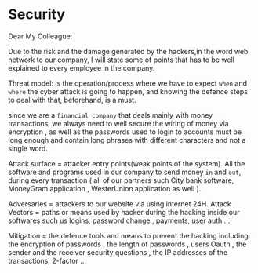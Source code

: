 #  Security

Dear My Colleague:

Due to the risk and the damage  generated by the hackers,in the word web network to our company, I will state some of points that has to be well explained to every employee in the company. 

Threat model:  is the operation/process  where we have to expect `when` and `where`  the cyber attack is going to happen, and  knowing the defence steps to deal with that, beforehand, is a must. 

since we are a `financial company` that deals mainly with money transactions, we always  need to well secure the wiring  of  money via encryption ,  as well as the passwords used to login to  accounts must be long enough and contain long  phrases with different characters  and not a single word.

Attack surface = attacker entry points(weak points  of the system). All the software and programs used in our company to send money `in` and `out`, during  every transaction ( all of our partners such City bank software, MoneyGram application , WesterUnion application as well ).

Adversaries = attackers to our website via  using internet 24H. 
Attack Vectors = paths or means used by hacker during the hacking inside our softwares such us logins, password change , payments, user auth ... 

Mitigation = the defence tools and means to prevent the hacking including:  the encryption of  passwords , the length of passwords , users Oauth , the sender and the receiver security questions , the IP addresses of the transactions, 2-factor  ... 


